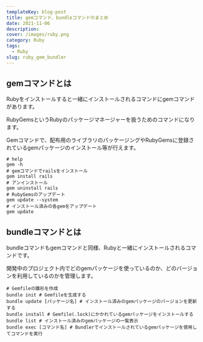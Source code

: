 ```yaml
---
templateKey: blog-post
title: gemコマンド、bundleコマンドのまとめ
date: 2021-11-06
description: 
cover: /images/ruby.png
category: Ruby
tags:
  - Ruby
slug: ruby_gem_bundler
---
```

  
## gemコマンドとは

Rubyをインストールすると一緒にインストールされるコマンドにgemコマンドがあります。

RubyGemsというRubyのパッケージマネージャーを扱うためのコマンドになります。

Gemコマンドで、配布用のライブラリのパッケージングやRubyGemsに登録されているgemパッケージのインストール等が行えます。

```shell
# help
gem -h
# gemコマンドでrailsをインストール
gem install rails
# アンインストール
gem uninstall rails
# RubyGemsのアップデート
gem update --system
# インストール済みの各gemをアップデート
gem update
```

## bundleコマンドとは

bundleコマンドもgemコマンドと同様、Rubyと一緒にインストールされるコマンドです。

開発中のプロジェクト内でどのgemパッケージを使っているのか、どのバージョンを利用しているのかを管理します。

```shell
# Gemfileの雛形を作成
bundle init # Gemfileを生成する
bundle update [パッケージ名] # インストール済みのgemパッケージのバージョンを更新する
bundle install # Gemfile(.lock)にかかれているgemパッケージをインストールする
bundle list # インストール済みのgemパッケージの一覧表示
bundle exec [コマンド名] # Bundlerでインストールされているgemパッケージを使用してコマンドを実行
```
